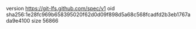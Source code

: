 version https://git-lfs.github.com/spec/v1
oid sha256:1e28fc969b658395020f62d0d09f898d5a68c568fcadfd2b3eb1767ada9e4100
size 56866
